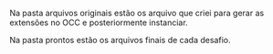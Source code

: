 Na pasta arquivos originais estão os arquivo que criei para gerar as extensões no OCC e posteriormente instanciar.

Na pasta prontos estão os arquivos finais de cada desafio.
